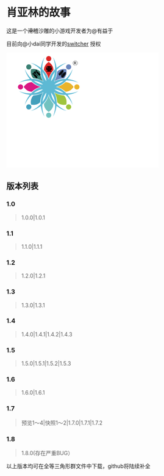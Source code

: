 # 肖亚林的故事
这是一个~~滑稽~~沙雕的小游戏开发者为@有益于 

目前向@小dai同学开发的[switcher](https://github.com/AASQuanDeng/AAS/tree/Switcher) 授权

![](https://raw.githubusercontent.com/youyiyucsz/xyl/master/%E8%82%96%E4%BA%9A%E6%9E%97.png)

## 版本列表
### 1.0
>1.0.0|1.0.1

### 1.1
>1.1.0|1.1.1

### 1.2
>1.2.0|1.2.1

### 1.3
>1.3.0|1.3.1

### 1.4
>1.4.0|1.4.1|1.4.2|1.4.3

### 1.5
>1.5.0|1.5.1|1.5.2|1.5.3

### 1.6
>1.6.0|1.6.1

### 1.7
>预览1～4|快照1～2|1.7.0|1.7.1|1.7.2

### 1.8
>1.8.0(存在严重BUG）

以上版本均可在全等三角形群文件中下载，github将陆续补全

